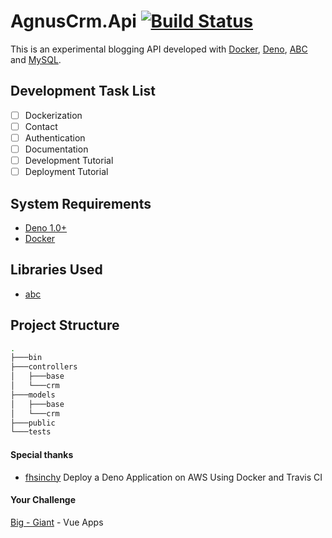 # AgnusCrm.Api [![Build Status](https://travis-ci.com/Aguns/AgnusCrm.Api.svg?branch=master)](https://travis-ci.com/Aguns/AgnusCrm.Api)

This is an experimental blogging API developed with [Docker](https://www.docker.com/get-started), [Deno](https://deno.land/), [ABC](https://github.com/zhmushan/abc/blob/master/README.md) and [MySQL](https://www.mysql.com/).


## Development Task List

- [ ] Dockerization 
- [ ] Contact 
- [ ] Authentication 
- [ ] Documentation 
- [ ] Development Tutorial 
- [ ] Deployment Tutorial 

## System Requirements

- [Deno 1.0+](https://deno.land/)
- [Docker](https://www.docker.com/get-started)

## Libraries Used

- [abc](https://deno.land/x/abc)

## Project Structure

```bash
.
├───bin
├───controllers
│   ├───base
│   └───crm
├───models
│   ├───base
│   └───crm
├───public
└───tests
```

#### Special thanks
- [fhsinchy](hhttps://github.com/fhsinchy/deno-blog) Deploy a Deno Application on AWS Using Docker and Travis CI

#### Your Challenge
[Big - Giant](https://dev.to/subs/big-giant-vue-apps-5048) - Vue Apps
